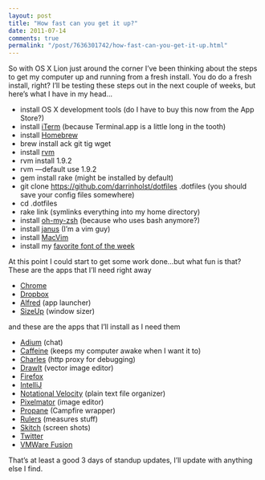 ```yaml
---
layout: post
title: "How fast can you get it up?"
date: 2011-07-14
comments: true
permalink: "/post/7636301742/how-fast-can-you-get-it-up.html"
---
```


So with OS X Lion just around the corner I’ve been thinking about the steps to get my computer up and running from a fresh install. You do do a fresh install, right? I’ll be testing these steps out in the next couple of weeks, but here’s what I have in my head…

* install OS X development tools (do I have to buy this now from the App Store?)
* install [iTerm](http://www.iterm2.com/) (because Terminal.app is a little long in the tooth)
* install [Homebrew](https://github.com/mxcl/homebrew)
* brew install ack git tig wget
* install [rvm](https://rvm.beginrescueend.com/)
* rvm install 1.9.2
* rvm —default use 1.9.2
* gem install rake (might be installed by default)
* git clone https://github.com/darrinholst/dotfiles .dotfiles (you should save your config files somewhere)
* cd .dotfiles
* rake link (symlinks everything into my home directory)
* install [oh-my-zsh](https://github.com/robbyrussell/oh-my-zsh) (because who uses bash anymore?)
* install [janus](https://github.com/carlhuda/janus) (I’m a vim guy)
* install [MacVim](http://code.google.com/p/macvim/)
* install my [favorite font of the week](https://github.com/andreberg/Meslo-Font)

At this point I could start to get some work done…but what fun is that? These are the apps that I’ll need right away

* [Chrome](http://www.google.com/chrome)
* [Dropbox](https://www.dropbox.com/)
* [Alfred](http://www.alfredapp.com/) (app launcher)
* [SizeUp](http://irradiatedsoftware.com/sizeup/) (window sizer)

and these are the apps that I’ll install as I need them

* [Adium](http://adium.im/) (chat)
* [Caffeine](http://lightheadsw.com/caffeine/) (keeps my computer awake when I want it to)
* [Charles](http://www.charlesproxy.com/) (http proxy for debugging)
* [DrawIt](http://www.bohemiancoding.com/drawit) (vector image editor)
* [Firefox](http://www.mozilla.com/en-US/firefox/new/)
* [IntelliJ](http://www.jetbrains.com/idea/)
* [Notational Velocity](http://notational.net/) (plain text file organizer)
* [Pixelmator](http://www.pixelmator.com/) (image editor)
* [Propane](http://propaneapp.com/) (Campfire wrapper)
* [Rulers](http://itunes.apple.com/app/rulers/id415310758?mt=12) (measures stuff)
* [Skitch](http://skitch.com/) (screen shots)
* [Twitter](http://itunes.apple.com/us/app/twitter/id409789998?mt=12)
* [VMWare Fusion](http://www.vmware.com/products/fusion/overview.html)

That’s at least a good 3 days of standup updates, I’ll update with anything else I find.

